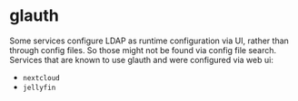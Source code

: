 # glauth

Some services configure LDAP as runtime configuration via UI, rather than
through config files. So those might not be found via config file search.
Services that are known to use glauth and were configured via web ui:

- `nextcloud`
- `jellyfin`
